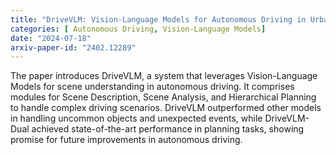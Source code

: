 ```yaml
---
title: "DriveVLM: Vision-Language Models for Autonomous Driving in Urban Environments"
categories: [ Autonomous Driving, Vision-Language Models]
date: "2024-07-18"
arxiv-paper-id: "2402.12289"
---
```

The paper introduces DriveVLM, a system that leverages Vision-Language Models for scene understanding in autonomous driving. It comprises modules for Scene Description, Scene Analysis, and Hierarchical Planning to handle complex driving scenarios. DriveVLM outperformed other models in handling uncommon objects and unexpected events, while DriveVLM-Dual achieved state-of-the-art performance in planning tasks, showing promise for future improvements in autonomous driving.
